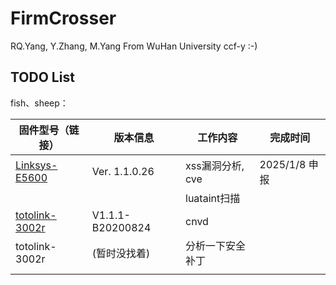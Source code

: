 # FirmCrosser 
RQ.Yang, Y.Zhang, M.Yang From WuHan University
ccf-y :-)

## TODO List

fish、sheep：

| 固件型号（链接） | 版本信息 | 工作内容         | 完成时间 |
| ---------------- | -------- | ---------------- | -------- |
| [Linksys-E5600](https://support.linksys.com/kb/article/4816-cn/) | Ver. 1.1.0.26 | xss漏洞分析, cve | 2025/1/8 申报 |
|                  |          | luataint扫描 |          |
| [totolink-3002r](https://www.totolink.net/home/menu/detail/menu_listtpl/download/id/193/ids/36.html) | V1.1.1-B20200824 | cnvd |          |
| totolink-3002r | (暂时没找着) | 分析一下安全补丁 |          |
|                  |          |                  |          |

